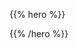 <!-- ---
title: Sessions
menu:
  main:
    weight: 30
---
 -->
{{% hero %}}

<!-- TODO: filter and search -->

{{% /hero %}}
